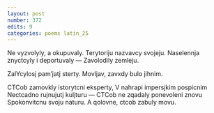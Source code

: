 ```yaml
---
layout: post
number: 372
edits: 9
categories: poems latin_25
---
```


Ne vyzvolyly, a okupuvaly.
Terytoriju nazvavcy svojeju.
Naselennja znyctcyly i deportuvaly —
Zavolodily zemleju. 

ZalYcylosj pam’jatj sterty.
Movljav, zavxdy bulo jihnim.

CTCob zamovkly istorytcni eksperty, 
V nahrapi impersjkim pospicnim
Nectcadno rujnujutj kuljturu —
CTCob ne zqadaly ponevoleni znovu
Spokonvitcnu svoju naturu.
A qolovne, ctcob zabuly movu.
